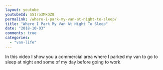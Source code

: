 ```yaml
---
layout: youtube
youtubeId: S51ro3MkQZ8
permalink: /where-i-park-my-van-at-night-to-sleep/
title: "Where I Park My Van At Night To Sleep"
date: "2018-10-03"
comments: true
categories: 
  - "van-life"
---
```


In this video I show you a commercial area where I parked my van to go to sleep at night and some of my day before going to work.
